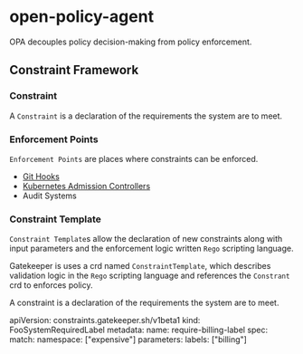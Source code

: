 # open-policy-agent

OPA decouples policy decision-making from policy enforcement. 

## Constraint Framework

### Constraint
A `Constraint` is a declaration of the requirements the system are to meet.

### Enforcement Points
`Enforcement Points` are places where constraints can be enforced. 
- [Git Hooks](https://git-scm.com/docs/githooks) 
- [Kubernetes Admission Controllers](https://kubernetes.io/docs/reference/access-authn-authz/admission-controllers/)
- Audit Systems

### Constraint Template
`Constraint Template`s allow the declaration of new constraints along with input parameters and the enforcement logic written `Rego` scripting language.


Gatekeeper is uses a crd named `ConstraintTemplate`, which describes validation logic in the `Rego` scripting language and references the `Constrant` crd to enforces policy.

A constraint is a declaration of the requirements the system are to meet.

apiVersion: constraints.gatekeeper.sh/v1beta1
kind: FooSystemRequiredLabel
metadata:
  name: require-billing-label
spec:
  match:
    namespace: ["expensive"]
  parameters:
    labels: ["billing"]
